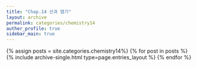 ```yaml
---
title: "Chap.14 산과 염기"
layout: archive
permalink: categories/chemistry14
auther_profile: true
sidebar_main: true
---
```


{% assign posts = site.categories.chemistry14%}
{% for post in posts %} {% include archive-single.html type=page.entries_layout %} {% endfor %}